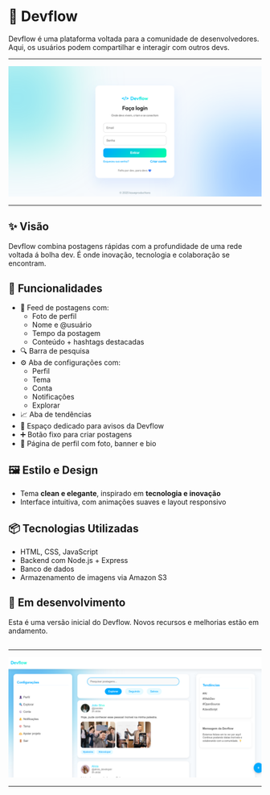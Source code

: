 # 🚀 Devflow

Devflow é uma plataforma voltada para a comunidade de desenvolvedores. Aqui, os usuários podem compartilhar e interagir com outros devs.

---

![Devflow Thumbnail](./assets/Devflow-thumb.png)

---

## ✨ Visão

Devflow combina postagens rápidas com a profundidade de uma rede voltada á bolha dev. É onde inovação, tecnologia e colaboração se encontram.

## 🔧 Funcionalidades

- 📝 Feed de postagens com:
  - Foto de perfil
  - Nome e @usuário
  - Tempo da postagem
  - Conteúdo + hashtags destacadas
- 🔍 Barra de pesquisa
- ⚙️ Aba de configurações com:
  - Perfil
  - Tema
  - Conta
  - Notificações
  - Explorar
- 📈 Aba de tendências
- 💬 Espaço dedicado para avisos da Devflow
- ➕ Botão fixo para criar postagens
- 👤 Página de perfil com foto, banner e bio

## 🖼️ Estilo e Design

- Tema **clean e elegante**, inspirado em **tecnologia e inovação**
- Interface intuitiva, com animações suaves e layout responsivo

## 📦 Tecnologias Utilizadas

- HTML, CSS, JavaScript
- Backend com Node.js + Express
- Banco de dados
- Armazenamento de imagens via Amazon S3

## 🚧 Em desenvolvimento

Esta é uma versão inicial do Devflow. Novos recursos e melhorias estão em andamento.

##

---

![Devflow Thumbnail](./assets/Devflow-thumb2.png)

---
